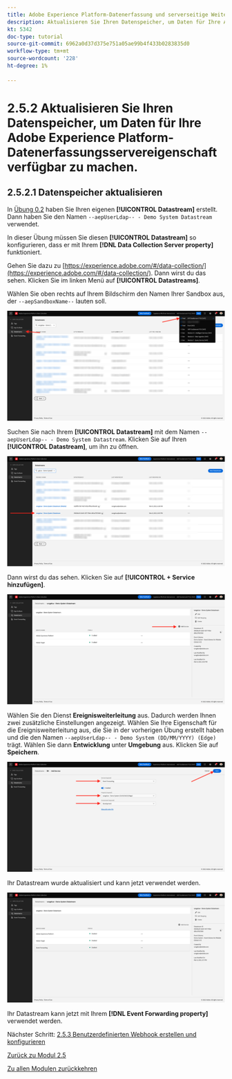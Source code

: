 ```yaml
---
title: Adobe Experience Platform-Datenerfassung und serverseitige Weiterleitung in Echtzeit - Aktualisieren Sie Ihren Datenspeicher, um Daten für Ihre Adobe Experience Platform-Datenerfassungsservereigenschaft verfügbar zu machen.
description: Aktualisieren Sie Ihren Datenspeicher, um Daten für Ihre Adobe Experience Platform-Datenerfassungsservereigenschaft verfügbar zu machen.
kt: 5342
doc-type: tutorial
source-git-commit: 6962a0d37d375e751a05ae99b4f433b0283835d0
workflow-type: tm+mt
source-wordcount: '228'
ht-degree: 1%

---
```


# 2.5.2 Aktualisieren Sie Ihren Datenspeicher, um Daten für Ihre Adobe Experience Platform-Datenerfassungsservereigenschaft verfügbar zu machen.

## 2.5.2.1 Datenspeicher aktualisieren

In [Übung 0.2](./../../gettingstarted/gettingstarted/ex2.md) haben Sie Ihren eigenen **[!UICONTROL Datastream]** erstellt. Dann haben Sie den Namen `--aepUserLdap-- - Demo System Datastream` verwendet.

In dieser Übung müssen Sie diesen **[!UICONTROL Datastream]** so konfigurieren, dass er mit Ihrem **[!DNL Data Collection Server property]** funktioniert.

Gehen Sie dazu zu [https://experience.adobe.com/#/data-collection/](https://experience.adobe.com/#/data-collection/). Dann wirst du das sehen. Klicken Sie im linken Menü auf **[!UICONTROL Datastreams]**.

Wählen Sie oben rechts auf Ihrem Bildschirm den Namen Ihrer Sandbox aus, der `--aepSandboxName--` lauten soll.

![Klicken Sie auf das Symbol Edge-Konfiguration im linken Navigationsbereich](./images/edgeconfig1b.png)

Suchen Sie nach Ihrem **[!UICONTROL Datastream]** mit dem Namen `--aepUserLdap-- - Demo System Datastream`. Klicken Sie auf Ihren **[!UICONTROL Datastream]**, um ihn zu öffnen.

![WebSDK](./images/websdk0.png)

Dann wirst du das sehen. Klicken Sie auf **[!UICONTROL + Service hinzufügen]**.

![WebSDK](./images/websdk3.png)

Wählen Sie den Dienst **Ereignisweiterleitung** aus. Dadurch werden Ihnen zwei zusätzliche Einstellungen angezeigt. Wählen Sie Ihre Eigenschaft für die Ereignisweiterleitung aus, die Sie in der vorherigen Übung erstellt haben und die den Namen `--aepUserLdap-- - Demo System (DD/MM/YYYY) (Edge)` trägt. Wählen Sie dann **Entwicklung** unter **Umgebung** aus. Klicken Sie auf **Speichern**.

![WebSDK](./images/websdk4.png)

Ihr Datastream wurde aktualisiert und kann jetzt verwendet werden.

![WebSDK](./images/websdk8a.png)

Ihr Datastream kann jetzt mit Ihrem **[!DNL Event Forwarding property]** verwendet werden.

Nächster Schritt: [2.5.3 Benutzerdefinierten Webhook erstellen und konfigurieren](./ex3.md)

[Zurück zu Modul 2.5](./aep-data-collection-ssf.md)

[Zu allen Modulen zurückkehren](./../../../overview.md)
